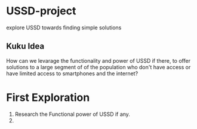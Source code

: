 # USSD-project
explore USSD towards finding simple solutions
<H2> Kuku Idea </H2>
How can we levarage the functionality and power of USSD if there, to offer solutions to a large segment of of the population who don't have access or have limited access to smartphones and the internet?

# First Exploration

1. Research the Functional power of USSD if any.
2. 
